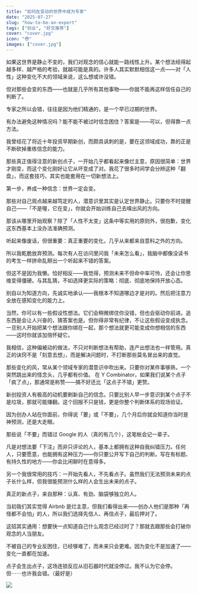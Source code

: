 ```yaml
---
title: "如何在变动的世界中成为专家"
date: "2025-07-27"
slug: "how-to-be-an-expert"
tags: ["创业", "好文推荐"]
cover: "cover.jpg"
icon: "😎"
images: ["cover.jpg"]
---
```

如果这世界是静止不变的，我们对观念的信心就能一路线性上升。某个想法经得起越多样、越严格的考验，就越可能是真的。许多人其实默默相信这一点——对「人性」这种变化不大的领域来说，这么想或许没错。



但对那些会变的东西——也就是几乎所有其他事物——你就不能再这样信任自己的判断了。



专家之所以会错，往往是因为他们精通的，是一个早已过期的世界。



有办法避免这种情况吗？能不能不被过时信念困住？答案是——可以，但得靠一点方法。



我曾经花了将近十年投资早期新创，而颇具讽刺的是，要在这领域成功，靠的正是不断砍掉重练信念的能力。



那些真正值得注意的新创点子，一开始几乎都看起来像烂主意，原因很简单：世界才刚变，而这个变化刚好让它从坏变成了对。我花了很多时间学会分辨这种「翻盘」，而这套技巧，其实也能套用在一切新想法上。



第一步，养成一种信念：世界一定会变。



那些对自己观点越来越笃定的人，潜意识里其实是认定世界静止。只要你不时提醒自己——「不是喔，它在变」，你就会开始训练自己去嗅出风的方向。



那该从哪里开始观察？除了「人性不太变」这条中等实用的原则外，很抱歉，变化这东西基本上没办法准确预测。



听起来像废话，但很重要：真正重要的变化，几乎从来都来自意料之外的方向。



所以我乾脆放弃预测。每次有人在访问里问我「未来怎么看」，我脑中都像没读书的考生一样拼命乱掰出一个听起来不错的答案。



但这不是因为我懒。恰好相反——我觉得，预测未来不但命中率可怜，还会让你思维变得僵硬。与其乱猜，不如选择更实际的策略：彻底、彻底地保持开放心态。



别自以为知道方向，先诚实地承认——我根本不知道哪边才是对的。然后把注意力全放在感知变化的能力上。



当然，你可以有一些假设性想法。它们会稍微绑住你没错，但也会驱动你前进。追东西是会让人兴奋的，猜答案也是。但你得非常有纪律，不让这些假设变成执念。
一旦别人开始把某个想法跟你绑在一起，那个想法就更可能变成你想相信的东西——这时你就该加倍怀疑它。



我相信，这种偏被动的做法，不只对判断想法有帮助，连产出想法也一样管用。真正的诀窍不是「刻意去想」，而是解决问题时，不打断那些莫名冒出来的直觉。



那些变化的风，常从某个领域专家的潜意识中吹出来。只要你对某件事够熟，一个突然跳出来的怪念头，几乎都有价值。
在 Y Combinator，如果我们说某个点子「疯了点」，那通常是称赞——搞不好还比「这点子不错」更赞。



新创投资人有极高的动机要刷新自己的信念。只要比别人早一步意识到某个点子不是垃圾，那就可能赚翻。这个回报不只是钱，更是你整个判断体系的现场验证。



因为创办人站在你面前，你得说「要」或「不要」，几个月后你就会知道你当时是神预测，还是大走眼。



那些说「不要」而错过 Google 的人（真的有几个），这笔帐会记一辈子。



凡是对想法要「下注」而非只评论的人，基本上都拥有这种自我纠错压力。任何人，只要愿意，也能拥有这种压力——你只要公开写下自己的判断。写在有标题、有持久性的地方——你会比闲聊时在意得多。



另一个我很常用的技巧：一开始先看人，不先看点子。虽然我们无法预测未来的点子长什么样，但我很能预测什么样的人会生出未来的点子。



真正的新点子，来自那种：认真、有劲、脑袋够独立的人。



当初我们其实觉得 Airbnb 是烂主意，但我们看得出来——创办人他们是那种「再怪都不会怕」的人，所以我们选择先信人、再信点子，最后押对了。



这招其实通用：想要快一点知道自己什么观念已经过时了？那就去跟那些会打破你观念的人当朋友。



不被自己的专业反困住，已经够难了，而未来只会更难。因为变化不是加速了——变化一直都在加速。



点子会生出点子，这场连锁反应从旧石器时代就没停过。我不认为它会停。
但⋯⋯也许我会错。（最好是）




![](https://prod-files-secure.s3.us-west-2.amazonaws.com/112d0858-5090-4d34-a606-b75eb8d65fd2/46476355-9cf3-4e99-9b7a-3531bc426380/1000202064.png?X-Amz-Algorithm=AWS4-HMAC-SHA256&X-Amz-Content-Sha256=UNSIGNED-PAYLOAD&X-Amz-Credential=ASIAZI2LB4662YFEEKCB%2F20251008%2Fus-west-2%2Fs3%2Faws4_request&X-Amz-Date=20251008T184536Z&X-Amz-Expires=3600&X-Amz-Security-Token=IQoJb3JpZ2luX2VjECsaCXVzLXdlc3QtMiJHMEUCIEbqOeuFNX8atDv%2BC0bSb41ToE8phAD2qQdkX5wObr12AiEA%2FuVjwf9MnB1H46I0q%2BfBqHNpUdyecBAkJIMHrz%2FbMkoqiAQIxP%2F%2F%2F%2F%2F%2F%2F%2F%2F%2FARAAGgw2Mzc0MjMxODM4MDUiDGB6xiWgfHcvUgGrcSrcA%2F8e03RuASVo5cneHoN7lPybaSMAp2A9KSRvNVbUQ1W%2FHGsI%2FR7NHptVYZYuMWpGPbROVjmHK1cBKCi3TiR9Eg2Ht5D2KY0JU%2BvkKIK5jtEpA5yHNJARIU2mSJ4mR5wYwMHnauXchwzFMOLghfTjqhGscl5h7VGA6bXuMmxtzI02vgjUtnzwE7Pw8kFGw2S93a519TfeFeEgKgOyqzpBw83aZaLE8sgmPJf02lUtEwsV%2FH34aNVhfHOUWzqJfaLouHSyN%2BLe8smnn6cpMGnkCASVe8K0WzPeJKhQ0yP30%2BZadfARdsafs6XaPaYg2A2Cx%2B7IJiY4mYz6sSuxSVFCXOyrah6%2BFvvBZA%2FRVQtDAHonby%2FF187rwKbF2dlcrjTrgljPcKlce%2FvK1N0cDJswFKXy3dtCKPIYbsxkyYFThXCcPMWl3GmjH2UqSP7Rvc%2FS7amvtw6rOPKdNPFETF24bix0XfbAhnZBvAUtTRAAtOL3OCqt6a9vM3nEFJIoIFD2Tvawun4XCGKJ7IRodYSq3OwOUeXuxN3QThLkQxG0ueUI%2Ff6H%2Fx20QqQyv0XXIJm4G%2FSA4nMZL4axvlwnddtZ87nt3BqKivMWhvYi8ezlN7thharP8qotDN%2FTWmrPMLngmscGOqUBMJhcPEvGW%2BKxA%2B8lQg1o%2F7OfF3o44WF1X52IXaA9Zp0Le9FJs1f3bgrYjC1KSqmzkRDvX2A3Y2n0v496KQLwxhtuD%2B3hDiZgnAGVfN%2B8WvkI1K4GJ8roTSi%2F1OTPxJHy%2BjENsPumQz4SBe%2FLn4qFAyMIXJQoCCjbyvhfKAnKH452B62GSc%2F%2FE9kllXG59NJG2rqS4VDiog%2B4HUzDoNlZf6M3%2BO72&X-Amz-Signature=43db451e155e543f70b2be0cad0ebf912aef1071066d5d8dfa6cd2971e80d300&X-Amz-SignedHeaders=host&x-amz-checksum-mode=ENABLED&x-id=GetObject)

